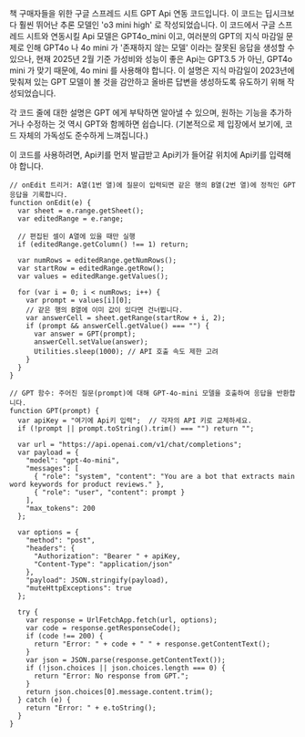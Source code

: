 책 구매자들을 위한 구글 스프레드 시트 GPT Api 연동 코드입니다. 
이 코드는 딥시크보다 훨씬 뛰어난 추론 모델인 'o3 mini high' 로 작성되었습니다. 
이 코드에서 구글 스프레드 시트와 연동시킬 Api 모델은 GPT4o_mini 이고, 여러분의 GPT의 지식 마감일 문제로 인해 GPT4o 나 4o mini  가 '존재하지 않는 모델' 이라는 잘못된 응답을 생성할 수 있으나, 
현재 2025년 2월 기준 가성비와 성능이 좋은 Api는 GPT3.5 가 아닌, GPT4o mini 가 맞기 때문에, 4o mini 를 사용해야 합니다. 
이 설명은 지식 마감일이 2023년에 맞춰져 있는 GPT 모델이 볼 것을 감안하고 올바른 답변을 생성하도록 유도하기 위해 작성되었습니다. 


각 코드 줄에 대한 설명은 GPT 에게 부탁하면 알아낼 수 있으며, 원하는 기능을 추가하거나 수정하는 것 역시 GPT와 함께하면 쉽습니다.
(기본적으로 제 입장에서 보기에, 코드 자체의 가독성도 준수하게 느껴집니다.)

이 코드를 사용하려면, Api키를 먼저 발급받고 Api키가 들어갈 위치에 Api키를 입력해야 합니다.


```
// onEdit 트리거: A열(1번 열)에 질문이 입력되면 같은 행의 B열(2번 열)에 정적인 GPT 응답을 기록합니다.
function onEdit(e) {
  var sheet = e.range.getSheet();
  var editedRange = e.range;
  
  // 편집된 셀이 A열에 있을 때만 실행
  if (editedRange.getColumn() !== 1) return;
  
  var numRows = editedRange.getNumRows();
  var startRow = editedRange.getRow();
  var values = editedRange.getValues();
  
  for (var i = 0; i < numRows; i++) {
    var prompt = values[i][0];
    // 같은 행의 B열에 이미 값이 있다면 건너뜁니다.
    var answerCell = sheet.getRange(startRow + i, 2);
    if (prompt && answerCell.getValue() === "") {
      var answer = GPT(prompt);
      answerCell.setValue(answer);
      Utilities.sleep(1000); // API 호출 속도 제한 고려
    }
  }
}

// GPT 함수: 주어진 질문(prompt)에 대해 GPT-4o-mini 모델을 호출하여 응답을 반환합니다.
function GPT(prompt) {
  var apiKey = "여기에 Api키 입력";  // 각자의 API 키로 교체하세요.
  if (!prompt || prompt.toString().trim() === "") return "";
  
  var url = "https://api.openai.com/v1/chat/completions";
  var payload = {
    "model": "gpt-4o-mini",
    "messages": [
      { "role": "system", "content": "You are a bot that extracts main word keywords for product reviews." },
      { "role": "user", "content": prompt }
    ],
    "max_tokens": 200
  };
  
  var options = {
    "method": "post",
    "headers": {
      "Authorization": "Bearer " + apiKey,
      "Content-Type": "application/json"
    },
    "payload": JSON.stringify(payload),
    "muteHttpExceptions": true
  };
  
  try {
    var response = UrlFetchApp.fetch(url, options);
    var code = response.getResponseCode();
    if (code !== 200) {
      return "Error: " + code + " " + response.getContentText();
    }
    var json = JSON.parse(response.getContentText());
    if (!json.choices || json.choices.length === 0) {
      return "Error: No response from GPT.";
    }
    return json.choices[0].message.content.trim();
  } catch (e) {
    return "Error: " + e.toString();
  }
}
